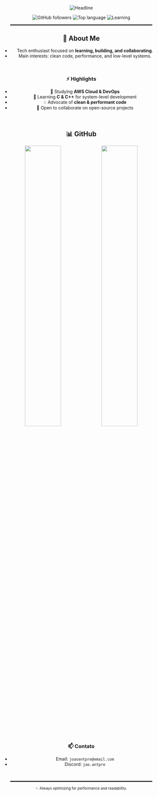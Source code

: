 <div align="center">

  <!-- Hero / Typing -->
  <img src="https://readme-typing-svg.herokuapp.com?font=Fira+Code&pause=1000&color=6FDA44&center=true&vCenter=true&width=700&lines=Hi+there,+I'm+João+👋;Software+Developer;Clean+Code+%26+High+Performance" alt="Headline" />

  <br/>

  <!-- Badges -->
  <p>
    <img alt="GitHub followers" src="https://img.shields.io/github/followers/joaoantpre?label=follow&style=for-the-badge&color=6FDA44&logo=github">
    <img alt="Top language" src="https://img.shields.io/badge/top%20lang-C%2FC%2B%2B-blue?style=for-the-badge&color=0366d6">
    <img alt="Learning" src="https://img.shields.io/badge/learning-AWS%20%26%20DevOps-orange?style=for-the-badge&color=ff7b00">
  </p>

  <hr style="border:0.5px solid #222; width:90%;"/>

  <!-- About -->
  ## 🚀 About Me
  - Tech enthusiast focused on **learning, building, and collaborating**.
  - Main interests: clean code, performance, and low-level systems.

  <br/>

  <!-- Quick facts -->
  ### ⚡ Highlights
  - 🔭 Studying **AWS Cloud & DevOps**
  - 🌱 Learning **C & C++** for system-level development
  - 💡 Advocate of **clean & performant code**
  - 🤝 Open to collaborate on open-source projects

  <br/>

  <!-- Stats -->
  ## 📊 GitHub
  <div align="center">
    <img src="https://github-readme-stats.vercel.app/api?username=joaoatpre&show_icons=true&include_all_commits=true&count_private=true&hide_border=true&title_color=6FDA44&icon_color=6FDA44&text_color=FFFFFF&bg_color=0D1117" width="48%"/>
    <img src="https://github-readme-stats.vercel.app/api/top-langs?username=joaoatpre&layout=compact&hide_border=true&title_color=6FDA44&text_color=FFFFFF&bg_color=0D1117" width="48%"/>
  </div>

  <br/>

  <!-- Contact -->
  ### 📫 Contato
  - Email: `joaoantpre@email.com`
  - Discord: `jao.antpre`

  <br/>

  <hr style="border:0.5px solid #222; width:90%;"/>

  <sub>✨ Always optimizing for performance and readability.</sub>

</div>
